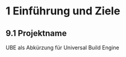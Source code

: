 1 Einführung und Ziele
===========================

9.1 Projektname
---------------
UBE als Abkürzung für Universal Build Engine
